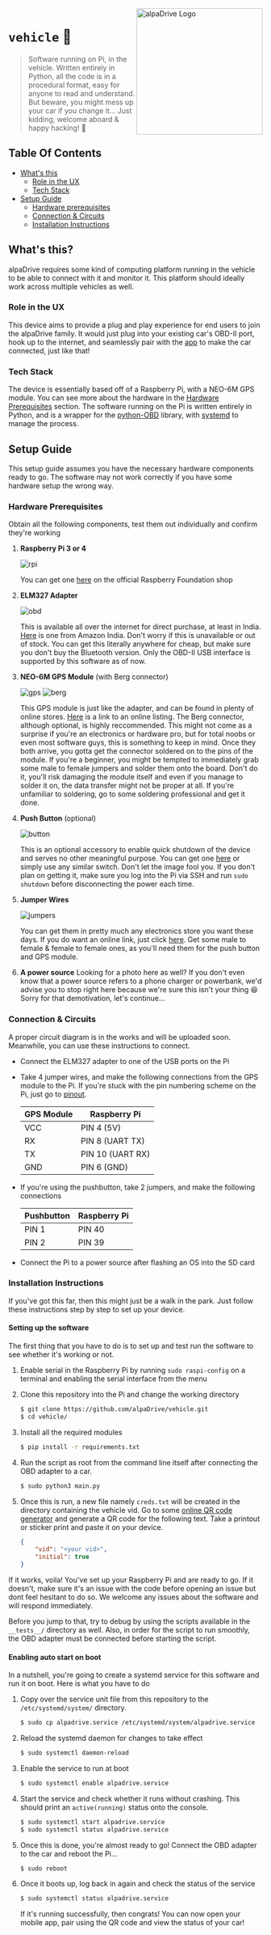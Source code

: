 <img src="https://github.com/alpaDrive/vehicle/assets/50231856/37f2801a-b467-4d9b-93d3-deda828b457e" alt="alpaDrive Logo" width="250" align="right" >

# `vehicle` 🚗
> Software running on Pi, in the vehicle. Written entirely in Python, all the code is in a procedural format, easy for anyone to read and understand. But beware, you might mess up your car if you change it... Just kidding, welcome aboard & happy hacking! 🎉

## Table Of Contents
* [What's this](#whats-this)
    * [Role in the UX](#role-in-the-ux)
    * [Tech Stack](#tech-stack)
* [Setup Guide](#setup-guide)
    * [Hardware prerequisites](#hardware-prerequisites)
    * [Connection & Circuits](#connection--circuits)
    * [Installation Instructions](#installation-instructions)

## What's this?
alpaDrive requires some kind of computing platform running in the vehicle to be able to connect with it and monitor it. This platform should ideally work across multiple vehicles as well.
### Role in the UX
This device aims to provide a plug and play experience for end users to join the alpaDrive family. It would just plug into your existing car's OBD-II port, hook up to the internet, and seamlessly pair with the [app](https://github.com/alpaDrive/app) to make the car connected, just like that!
### Tech Stack
The device is essentially based off of a Raspberry Pi, with a NEO-6M GPS module. You can see more about the hardware in the [Hardware Prerequisites]() section. The software running on the Pi is written entirely in Python, and is a wrapper for the [python-OBD](https://github.com/brendan-w/python-OBD) library, with [systemd](https://systemd.io/) to manage the process.

## Setup Guide
This setup guide assumes you have the necessary hardware components ready to go. The software may not work correctly if you have some hardware setup the wrong way.
### Hardware Prerequisites
Obtain all the following components, test them out individually and confirm they're working
1. **Raspberry Pi 3 or 4**
   
   ![rpi](https://github.com/alpaDrive/vehicle/assets/50231856/33df13dc-abde-41a1-8e51-f8197699f0af)
   
   You can get one [here](https://www.raspberrypi.com/products/) on the official Raspberry Foundation shop
2. **ELM327 Adapter**

    ![obd](https://github.com/alpaDrive/vehicle/assets/50231856/314d843f-6952-4693-b8e8-f36e88fb49db)

    This is available all over the internet for direct purchase, at least in India. [Here](https://www.amazon.in/Robostore-India-Bluetooth-Diagnostic-Scanner/dp/B07DJC6KNV) is one from Amazon India. Don't worry if this is unavailable or out of stock. You can get this literally anywhere for cheap, but make sure you don't buy the Bluetooth version. Only the OBD-II USB interface is supported by this software as of now.

3. **NEO-6M GPS Module** (with Berg connector)
    
    ![gps](https://github.com/alpaDrive/vehicle/assets/50231856/16b74781-cb59-472c-b65c-334c14c1d2ba)     ![berg](https://github.com/alpaDrive/vehicle/assets/50231856/0d85e19c-14b1-45dd-bc9b-297b35e90712)
    
    This GPS module is just like the adapter, and can be found in plenty of online stores. [Here](https://robu.in/product/ublox-neo-6m-gps-module/) is a link to an online listing. The Berg connector, although optional, is highly reccommended. This might not come as a surprise if you're an electronics or hardware pro, but for total noobs or even most software guys, this is something to keep in mind. Once they both arrive, you gotta get the connector soldered on to the pins of the module. If you're a beginner, you might be tempted to immediately grab some male to female jumpers and solder them onto the board. Don't do it, you'll risk damaging the module itself and even if you manage to solder it on, the data transfer might not be proper at all. If you're unfamiliar to soldering, go to some soldering professional and get it done.

4. **Push Button** (optional)
    
    ![button](https://github.com/alpaDrive/vehicle/assets/50231856/9418cc7c-6b16-49dc-b687-7fc8ca402dcf)

    This is an optional accessory to enable quick shutdown of the device and serves no other meaningful purpose. You can get one [here](https://www.electronicscomp.com/push-button-spst-on-off-switch) or simply use any similar switch. Don't let the image fool you. If you don't plan on getting it, make sure you log into the Pi via SSH and run `sudo shutdown` before disconnecting the power each time.

5. **Jumper Wires**
    
    ![jumpers](https://github.com/alpaDrive/vehicle/assets/50231856/a3fae4f2-348c-481e-af24-e830d425b14c)

    You can get them in pretty much any electronics store you want these days. If you do want an online link, just click [here](https://robu.in/product/20cm-dupont-wire-color-jumper-cable-2-54mm-1p-1p-female-female-40pcs). Get some male to female & female to female ones, as you'll need them for the push button and GPS module.

6. **A power source**
    Looking for a photo here as well? If you don't even know that a power source refers to a phone charger or powerbank, we'd advise you to stop right here because we're sure this isn't your thing 😆 Sorry for that demotivation, let's continue...

### Connection & Circuits
A proper circuit diagram is in the works and will be uploaded soon. Meanwhile, you can use these instructions to connect.
* Connect the ELM327 adapter to one of the USB ports on the Pi
* Take 4 jumper wires, and make the following connections from the GPS module to the Pi. If you're stuck with the pin numbering scheme on the Pi, just go to [pinout](https://pinout.xyz).
    
    | GPS Module  | Raspberry Pi |
    | ------------- | ------------- |
    | VCC  | PIN 4 (5V)  |
    | RX  | PIN 8 (UART TX)  |
    | TX  | PIN 10 (UART RX) |
    | GND | PIN 6 (GND) |
 * If you're using the pushbutton, take 2 jumpers, and make the following connections
  
    | Pushbutton  | Raspberry Pi |
    | ----------- | ------------ |
    |    PIN 1    |    PIN 40    |
    |    PIN 2    |    PIN 39    |
 * Connect the Pi to a power source after flashing an OS into the SD card
### Installation Instructions
If you've got this far, then this might just be a walk in the park. Just follow these instructions step by step to set up your device.

#### Setting up the software
The first thing that you have to do is to set up and test run the software to see whether it's working or not. 

1. Enable serial in the Raspberry Pi by running `sudo raspi-config` on a terminal and enabling the serial interface from the menu

2. Clone this repository into the Pi and change the working directory

    ```bash
    $ git clone https://github.com/alpaDrive/vehicle.git
    $ cd vehicle/
    ```
3. Install all the required modules

    ```bash
    $ pip install -r requirements.txt
    ```

4. Run the script as root from the command line itself after connecting the OBD adapter to a car.

    ```bash
    $ sudo python3 main.py
    ```

5. Once this is run, a new file namely `creds.txt` will be created in the directory containing the vehicle vid. Go to some [online QR code generator](https://www.the-qrcode-generator.com/) and generate a QR code for the following text. Take a printout or sticker print and paste it on your device.

    ```json
    {
        "vid": "<your vid>",
        "initial": true
    }
    ```

If it works, voila! You've set up your Raspberry Pi and are ready to go. If it doesn't, make sure it's an issue with the code before opening an issue but dont feel hesitant to do so. We welcome any issues about the software and will respond immediately.

Before you jump to that, try to debug by using the scripts available in the `__tests__/` directory as well. Also, in order for the script to run smoothly, the OBD adapter must be connected before starting the script.

#### Enabling auto start on boot
In a nutshell, you're going to create a systemd service for this software and run it on boot. Here is what you have to do

1. Copy over the service unit file from this repository to the `/etc/systemd/system/` directory.

    ```bash
    $ sudo cp alpadrive.service /etc/systemd/system/alpadrive.service
    ```

2. Reload the systemd daemon for changes to take effect

    ```bash
    $ sudo systemctl daemon-reload
    ```

3. Enable the service to run at boot

    ```bash
    $ sudo systemctl enable alpadrive.service
    ```

4. Start the service and check whether it runs without crashing. This should print an `active(running)` status onto the console.

    ```bash
    $ sudo systemctl start alpadrive.service
    $ sudo systemctl status alpadrive.service
    ```

5. Once this is done, you're almost ready to go! Connect the OBD adapter to the car and reboot the Pi...

    ```
    $ sudo reboot
    ```

6. Once it boots up, log back in again and check the status of the service

    ```bash
    $ sudo systemctl status alpadrive.service
    ```

    If it's running successfully, then congrats! You can now open your mobile app, pair using the QR code and view the status of your car!
